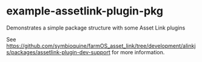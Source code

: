 # example-assetlink-plugin-pkg

Demonstrates a simple package structure with some Asset Link plugins

See https://github.com/symbioquine/farmOS_asset_link/tree/development/alinkjs/packages/assetlink-plugin-dev-support for more information.

